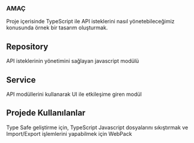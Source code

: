 <h3>AMAÇ</h3>
<p>Proje içerisinde TypeScript ile API isteklerini nasıl yönetebileceğimiz konusunda örnek bir tasarım oluşturmak.</p>

<h2>Repository</h2>
<p>API isteklerinin yönetimini sağlayan javascript modülü</p>

<h2>Service</h2>
<p>API modüllerini kullanarak UI ile etkileşime giren modül</p>

<h2>Projede Kullanılanlar</h2>
<p>
  Type Safe geliştirme için, TypeScript
  Javascript dosyalarını sıkıştırmak ve Import/Export işlemlerini yapabilmek için WebPack
</p>
